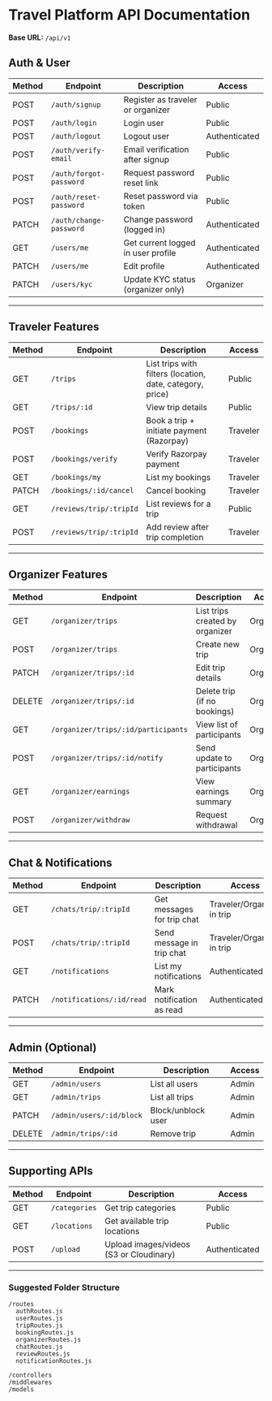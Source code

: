 
# Travel Platform API Documentation

**Base URL:** `/api/v1`



## Auth & User
| Method | Endpoint | Description | Access |
|--------|----------|-------------|--------|
| POST   | `/auth/signup`         | Register as traveler or organizer | Public |
| POST   | `/auth/login`          | Login user | Public |
| POST   | `/auth/logout`         | Logout user | Authenticated |
| POST   | `/auth/verify-email`   | Email verification after signup | Public |
| POST   | `/auth/forgot-password`| Request password reset link | Public |
| POST   | `/auth/reset-password` | Reset password via token | Public |
| PATCH  | `/auth/change-password`| Change password (logged in) | Authenticated |
| GET    | `/users/me`            | Get current logged in user profile | Authenticated |
| PATCH  | `/users/me`            | Edit profile | Authenticated |
| PATCH  | `/users/kyc`           | Update KYC status (organizer only) | Organizer |

---

## Traveler Features
| Method | Endpoint | Description | Access |
|--------|----------|-------------|--------|
| GET    | `/trips`                 | List trips with filters (location, date, category, price) | Public |
| GET    | `/trips/:id`             | View trip details | Public |
| POST   | `/bookings`              | Book a trip + initiate payment (Razorpay) | Traveler |
| POST   | `/bookings/verify`       | Verify Razorpay payment | Traveler |
| GET    | `/bookings/my`           | List my bookings | Traveler |
| PATCH  | `/bookings/:id/cancel`   | Cancel booking | Traveler |
| GET    | `/reviews/trip/:tripId`  | List reviews for a trip | Public |
| POST   | `/reviews/trip/:tripId`  | Add review after trip completion | Traveler |

---

## Organizer Features
| Method | Endpoint | Description | Access |
|--------|----------|-------------|--------|
| GET    | `/organizer/trips`                  | List trips created by organizer | Organizer |
| POST   | `/organizer/trips`                  | Create new trip | Organizer |
| PATCH  | `/organizer/trips/:id`               | Edit trip details | Organizer |
| DELETE | `/organizer/trips/:id`               | Delete trip (if no bookings) | Organizer |
| GET    | `/organizer/trips/:id/participants` | View list of participants | Organizer |
| POST   | `/organizer/trips/:id/notify`       | Send update to participants | Organizer |
| GET    | `/organizer/earnings`               | View earnings summary | Organizer |
| POST   | `/organizer/withdraw`               | Request withdrawal | Organizer |

---

## Chat & Notifications
| Method | Endpoint | Description | Access |
|--------|----------|-------------|--------|
| GET    | `/chats/trip/:tripId`          | Get messages for trip chat | Traveler/Organizer in trip |
| POST   | `/chats/trip/:tripId`          | Send message in trip chat | Traveler/Organizer in trip |
| GET    | `/notifications`               | List my notifications | Authenticated |
| PATCH  | `/notifications/:id/read`      | Mark notification as read | Authenticated |

---

## Admin (Optional)
| Method | Endpoint | Description | Access |
|--------|----------|-------------|--------|
| GET    | `/admin/users`                 | List all users | Admin |
| GET    | `/admin/trips`                 | List all trips | Admin |
| PATCH  | `/admin/users/:id/block`       | Block/unblock user | Admin |
| DELETE | `/admin/trips/:id`             | Remove trip | Admin |

---

## Supporting APIs
| Method | Endpoint | Description | Access |
|--------|----------|-------------|--------|
| GET    | `/categories`                  | Get trip categories | Public |
| GET    | `/locations`                   | Get available trip locations | Public |
| POST   | `/upload`                      | Upload images/videos (S3 or Cloudinary) | Authenticated |

---

### Suggested Folder Structure
```
/routes
  authRoutes.js
  userRoutes.js
  tripRoutes.js
  bookingRoutes.js
  organizerRoutes.js
  chatRoutes.js
  reviewRoutes.js
  notificationRoutes.js

/controllers
/middlewares
/models
```